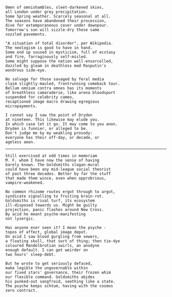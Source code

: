 
    Omen of omnishambles, sleet-darkened skies,
    all London under grey precipitation.
    Some Spring weather. Scarcely seasonal at all.
    The seasons have abandoned their procession,
    dive for extemporaneous cover under downpour.
    Tomorrow's sun will sizzle-dry these same
    sozzled pavements.

    "A situation of total disorder", per Wikipedia.
    The neologism is good to have in hand.
    Some end up soused in mysticism, full of ecstasy
    and fire, farraginously self-misled.
    Some might suppose the nation well-ensorcelled,
    dazzled by gleam in deathless mad Rasputin's
    wondrous side-eye.

    No salvage for those savaged by feral media
    claim slightly-mauled, frontrunning comeback tour.
    Bellum omnium contra omnes has its moments
    of breathless camaraderie, like arena bloodsport
    suspended for celebrity cameo,
    recaptioned image macro drawing egregious
    micropayments.

    I cannot say I saw the point of Dryden
    at nineteen. This likewise may elude you.
    In which case let it go. It may come to you anon.
    Dryden is funnier, or alleged to be.
    Don't judge me by my weakling prosody:
    everyone has their off-day, or decade, or
    ageless aeon.

---

    Still exercised at odd times in memoriam
    M. F. whom I have now the sense of having
    barely known. The Goldsmiths slogan-mural
    could have been any mid-league social theorist
    of past three decades. Better by far the stuff
    that made them wince, even when opprobrious,
    vampire-weakened.

    No common rhizome routes ergot through to argot,
    syndicate signalling to fruiting brain-rot.
    Goldsmiths is rival turf, its ecosystem
    ill-disposed towards us. Might be guilty
    projection, panic flashes around New Cross.
    By acid he meant psyche-manifesting
    not lysergic.

    Has anyone ever seen it? I mean the psyche -
    topos of affect, global image depot.
    On acid I saw blood gurgling from sewers,
    a floating skull, that sort of thing; then tie-dye
    coloured Mandelbrotian swirls, an anodyne
    enough default. I can get weirder on
    two hours' sleep-debt.

    But he wrote to get seriously defaced,
    make legible the ungovernable within
    our fixed stars' governance, their frozen whim
    our flexible command. Goldsmiths abides
    his punked-out sangfroid, seething like a state.
    The psyche keeps schtum, having with the cosmos
    zero contract.

